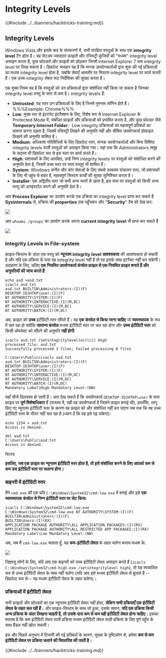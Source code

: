 # Integrity Levels

{{#include ../../banners/hacktricks-training.md}}

## Integrity Levels

Windows Vista और इसके बाद के संस्करणों में, सभी संरक्षित वस्तुओं के साथ एक **integrity level** टैग होता है। यह सेटअप ज्यादातर फ़ाइलों और रजिस्ट्री कुंजियों को "मध्यम" integrity level असाइन करता है, कुछ फ़ोल्डरों और फ़ाइलों को छोड़कर जिनमें Internet Explorer 7 कम integrity level पर लिख सकता है। डिफ़ॉल्ट व्यवहार यह है कि मानक उपयोगकर्ताओं द्वारा शुरू की गई प्रक्रियाओं का मध्यम integrity level होता है, जबकि सेवाएँ आमतौर पर सिस्टम integrity level पर कार्य करती हैं। एक उच्च-integrity लेबल रूट निर्देशिका की सुरक्षा करता है।

एक मुख्य नियम यह है कि वस्तुओं को उन प्रक्रियाओं द्वारा संशोधित नहीं किया जा सकता है जिनका integrity level वस्तु के स्तर से कम है। integrity levels हैं:

- **Untrusted**: यह स्तर उन प्रक्रियाओं के लिए है जिनमें गुमनाम लॉगिन होते हैं। %%%Example: Chrome%%%
- **Low**: मुख्य रूप से इंटरनेट इंटरैक्शन के लिए, विशेष रूप से Internet Explorer के Protected Mode में, संबंधित फ़ाइलों और प्रक्रियाओं को प्रभावित करता है, और कुछ फ़ोल्डर जैसे **Temporary Internet Folder**। Low integrity प्रक्रियाओं को महत्वपूर्ण प्रतिबंधों का सामना करना पड़ता है, जिसमें रजिस्ट्री लिखने की अनुमति नहीं और सीमित उपयोगकर्ता प्रोफ़ाइल लिखने की अनुमति शामिल है।
- **Medium**: अधिकांश गतिविधियों के लिए डिफ़ॉल्ट स्तर, मानक उपयोगकर्ताओं और बिना विशिष्ट integrity levels वाली वस्तुओं को असाइन किया गया। यहां तक कि Administrators समूह के सदस्य भी डिफ़ॉल्ट रूप से इस स्तर पर कार्य करते हैं।
- **High**: प्रशासकों के लिए आरक्षित, उन्हें निम्न integrity levels पर वस्तुओं को संशोधित करने की अनुमति देता है, जिसमें उच्च स्तर पर स्वयं वस्तुएं भी शामिल हैं।
- **System**: Windows कर्नेल और कोर सेवाओं के लिए सबसे उच्चतम संचालन स्तर, जो प्रशासकों के लिए भी पहुंच से बाहर है, महत्वपूर्ण सिस्टम कार्यों की सुरक्षा सुनिश्चित करता है।
- **Installer**: एक अद्वितीय स्तर जो सभी अन्य स्तरों से ऊपर है, इस स्तर पर वस्तुओं को किसी अन्य वस्तु को अनइंस्टॉल करने की अनुमति देता है।

आप **Process Explorer** का उपयोग करके एक प्रक्रिया का integrity level प्राप्त कर सकते हैं **Sysinternals** से, प्रक्रिया की **properties** तक पहुँचकर और "**Security**" टैब को देख कर:

![](<../../images/image (824).png>)

आप `whoami /groups` का उपयोग करके अपना **current integrity level** भी प्राप्त कर सकते हैं

![](<../../images/image (325).png>)

### Integrity Levels in File-system

फ़ाइल-सिस्टम के अंदर एक वस्तु को **न्यूनतम integrity level आवश्यकता** की आवश्यकता हो सकती है और यदि एक प्रक्रिया के पास यह integrity level नहीं है तो वह इसके साथ इंटरैक्ट नहीं कर सकेगी।\
उदाहरण के लिए, चलिए **एक नियमित उपयोगकर्ता कंसोल फ़ाइल से एक नियमित फ़ाइल बनाते हैं और अनुमतियों की जांच करते हैं**:
```
echo asd >asd.txt
icacls asd.txt
asd.txt BUILTIN\Administrators:(I)(F)
DESKTOP-IDJHTKP\user:(I)(F)
NT AUTHORITY\SYSTEM:(I)(F)
NT AUTHORITY\INTERACTIVE:(I)(M,DC)
NT AUTHORITY\SERVICE:(I)(M,DC)
NT AUTHORITY\BATCH:(I)(M,DC)
```
अब, फ़ाइल को **उच्च** इंटीग्रिटी स्तर सौंपते हैं। यह **एक कंसोल से किया जाना चाहिए** जो **व्यवस्थापक** के रूप में चल रहा हो क्योंकि **सामान्य कंसोल** मध्यम इंटीग्रिटी स्तर पर चल रहा होगा और **उच्च इंटीग्रिटी स्तर** को किसी ऑब्जेक्ट को सौंपने की अनुमति **नहीं होगी**:
```
icacls asd.txt /setintegritylevel(oi)(ci) High
processed file: asd.txt
Successfully processed 1 files; Failed processing 0 files

C:\Users\Public>icacls asd.txt
asd.txt BUILTIN\Administrators:(I)(F)
DESKTOP-IDJHTKP\user:(I)(F)
NT AUTHORITY\SYSTEM:(I)(F)
NT AUTHORITY\INTERACTIVE:(I)(M,DC)
NT AUTHORITY\SERVICE:(I)(M,DC)
NT AUTHORITY\BATCH:(I)(M,DC)
Mandatory Label\High Mandatory Level:(NW)
```
यहाँ चीजें दिलचस्प हो जाती हैं। आप देख सकते हैं कि उपयोगकर्ता `DESKTOP-IDJHTKP\user` के पास फ़ाइल पर **पूर्ण विशेषाधिकार** हैं (वास्तव में, यही वह उपयोगकर्ता है जिसने फ़ाइल बनाई थी), हालाँकि, लागू किए गए न्यूनतम इंटीग्रिटी स्तर के कारण वह फ़ाइल को और संशोधित नहीं कर पाएगा जब तक कि वह उच्च इंटीग्रिटी स्तर के भीतर नहीं चल रहा है (ध्यान दें कि वह इसे पढ़ सकेगा):
```
echo 1234 > asd.txt
Access is denied.

del asd.txt
C:\Users\Public\asd.txt
Access is denied.
```
> [!NOTE]
> **इसलिए, जब एक फ़ाइल का न्यूनतम इंटीग्रिटी स्तर होता है, तो इसे संशोधित करने के लिए आपको कम से कम उस इंटीग्रिटी स्तर पर चलाना होगा।**

### बाइनरी में इंटीग्रिटी स्तर

मैंने `cmd.exe` की एक प्रति `C:\Windows\System32\cmd-low.exe` में बनाई और इसे **एक व्यवस्थापक कंसोल से निम्न इंटीग्रिटी स्तर पर सेट किया:**
```
icacls C:\Windows\System32\cmd-low.exe
C:\Windows\System32\cmd-low.exe NT AUTHORITY\SYSTEM:(I)(F)
BUILTIN\Administrators:(I)(F)
BUILTIN\Users:(I)(RX)
APPLICATION PACKAGE AUTHORITY\ALL APPLICATION PACKAGES:(I)(RX)
APPLICATION PACKAGE AUTHORITY\ALL RESTRICTED APP PACKAGES:(I)(RX)
Mandatory Label\Low Mandatory Level:(NW)
```
अब, जब मैं `cmd-low.exe` चलाता हूँ, यह **कम-इंटीग्रिटी लेवल** के तहत चलेगा बजाय मध्यम के:

![](<../../images/image (313).png>)

जिज्ञासु लोगों के लिए, यदि आप एक बाइनरी को उच्च इंटीग्रिटी लेवल असाइन करते हैं (`icacls C:\Windows\System32\cmd-high.exe /setintegritylevel high`), तो यह स्वचालित रूप से उच्च इंटीग्रिटी लेवल के साथ नहीं चलेगा (यदि आप इसे मध्यम इंटीग्रिटी लेवल से बुलाते हैं --डिफ़ॉल्ट रूप से-- यह मध्यम इंटीग्रिटी लेवल के तहत चलेगा)।

### प्रक्रियाओं में इंटीग्रिटी लेवल

सभी फ़ाइलों और फ़ोल्डरों का एक न्यूनतम इंटीग्रिटी लेवल नहीं होता, **लेकिन सभी प्रक्रियाएँ एक इंटीग्रिटी लेवल के तहत चल रही हैं**। और फ़ाइल-सिस्टम के साथ जो हुआ, उसके समान, **यदि एक प्रक्रिया किसी अन्य प्रक्रिया के अंदर लिखना चाहती है, तो उसके पास कम से कम वही इंटीग्रिटी लेवल होना चाहिए**। इसका मतलब है कि कम इंटीग्रिटी लेवल वाली प्रक्रिया मध्यम इंटीग्रिटी लेवल वाली प्रक्रिया के लिए पूर्ण पहुँच के साथ हैंडल नहीं खोल सकती।

इस और पिछले अनुभाग में टिप्पणी की गई प्रतिबंधों के कारण, सुरक्षा के दृष्टिकोण से, हमेशा **कम से कम इंटीग्रिटी लेवल पर प्रक्रिया चलाने की सिफारिश की जाती है**।

{{#include ../../banners/hacktricks-training.md}}
